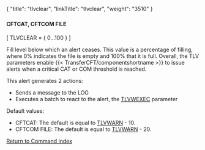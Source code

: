 {
    "title": "tlvclear",
    "linkTitle": "tlvclear",
    "weight": "3510"
}<span id="tlvclear"></span>

### 

#### CFTCAT, CFTCOM FILE

\[ TLVCLEAR = { 0...100
} \]

Fill level below which an alert ceases. This value is  a percentage of filling, where 0% indicates the file is empty and 100% that it is full. Overall, the TLV parameters enable  {{< TransferCFT/componentshortname  >}} to
issue alerts when a critical CAT  or COM threshold is reached.

This
alert generates 2 actions:

-   Sends a message
    to the LOG
-   Executes
    a batch to react to the alert, the [TLVWEXEC](../tlvcexec)
    parameter

Default values:

-   CFTCAT: The default is equal to [TLVWARN](../tlvwarn) - 10.
-   CFTCOM FILE: The default is equal to [TLVWARN](../tlvwarn) - 20.

[Return to Command index](../../)
